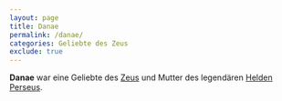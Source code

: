 ```yaml
---
layout: page
title: Danae
permalink: /danae/
categories: Geliebte des Zeus
exclude: true
---
```


**Danae** war eine Geliebte des [Zeus](/zeus/) und Mutter des legendären [Helden](/helden/) [Perseus](/perseus/).
